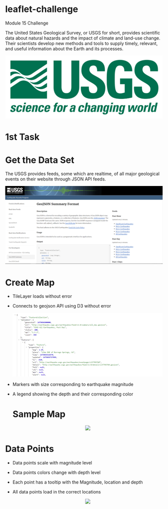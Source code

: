 # leaflet-challenge
Module 15 Challenge

The United States Geological Survey, or USGS for short, provides scientific data about natural hazards and the impact of climate and land-use change. Their scientists develop new methods and tools to supply timely, relevant, and useful information about the Earth and its processes.

<p align='center'> <img src='Leaflet-Part-1/Images/1-Logo.png'></p>

# 1st Task
# Get the Data Set
The USGS provides feeds, some which are realtime, of all major geological events on their website through JSON API feeds.
<p align='center'> <img src='Leaflet-Part-1/Images/3-Data.png'></p>

# Create Map
- TileLayer loads without error 
- Connects to geojson API using D3 without error
  <p align='center'><img src='Leaflet-Part-1/Images/4-JSON.png'></p>
- Markers with size corresponding to earthquake magnitude 
- A legend showing the depth and their corresponding color

  # Sample Map
  <p align='center'><img src='Leaflet-Part-1/Images/Sample Map.png'></p>
  
# Data Points 
- Data points scale with magnitude level 

- Data points colors change with depth level

- Each point has a tooltip with the Magnitude, location and depth 

- All data points load in the correct locations
  <p align='center'><img src='Leaflet-Part-1/Images/Advanced.png'></p>

